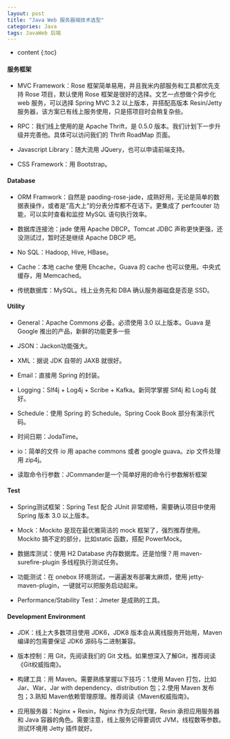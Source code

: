 ```yaml
---
layout: post
title: "Java Web 服务器端技术选型"
categories: Java
tags: JavaWeb 后端
---
```


* content
{:toc}


#### 服务框架

- MVC Framework：Rose 框架简单易用，并且我米内部服务和工具都优先支持 Rose 项目，默认使用 Rose 框架是很好的选择。文艺一点想做个异步化 web 服务，可以选择 Spring MVC 3.2 以上版本，并搭配高版本 Resin/Jetty 服务器，该方案已有线上服务使用，只是搭项目时会稍复杂些。

- RPC：我们线上使用的是 Apache Thrift，是 0.5.0 版本。我们计划下一步升级并完善他。具体可以访问我们的 Thrift RoadMap 页面。

- Javascript Library：随大流用 JQuery，也可以申请前端支持。

- CSS Framework：用 Bootstrap。

#### Database

- ORM Framwork：自然是 paoding-rose-jade，成熟好用，无论是简单的数据表操作，或者是“高大上”的分表分库都不在话下。更集成了 perfcouter 功能，可以实时查看和监控 MySQL 语句执行效率。

- 数据库连接池：jade 使用 Apache DBCP。Tomcat JDBC 声称更快更强，还没测试过，暂时还是继续 Apache DBCP 吧。

- No SQL：Hadoop, Hive, HBase。

- Cache：本地 cache 使用 Ehcache，Guava 的 cache 也可以使用。中央式缓存，用 Memcached。

- 传统数据库：MySQL。线上业务先和 DBA 确认服务器磁盘是否是 SSD。

#### Utility

- General：Apache Commons 必备。必须使用 3.0 以上版本。Guava 是 Google 推出的产品，新鲜的功能更多一些

- JSON：Jackon功能强大。

- XML：据说 JDK 自带的 JAXB 就很好。

- Email：直接用 Spring 的封装。

- Logging：Slf4j + Log4j + Scribe + Kafka。新同学掌握 Slf4j 和 Log4j 就好。

- Schedule：使用 Spring 的 Schedule。Spring Cook Book 部分有演示代码。

- 时间日期：JodaTime。

- io：简单的文件 io 用 apache commons 或者 google guava。zip 文件处理用 zip4j。

- 读取命令行参数：JCommander是一个简单好用的命令行参数解析框架

#### Test

- Spring测试框架：Spring Test 配合 JUnit 非常顺畅，需要确认项目中使用 Spring 版本 3.0 以上版本。

- Mock：Mockito 是现在最优雅简洁的 mock 框架了，强烈推荐使用。Mockito 搞不定的部分，比如static 函数，搭配 PowerMock。

- 数据库测试：使用 H2 Database 内存数据库。还是怕慢？用 maven-surefire-plugin 多线程执行测试任务。

- 功能测试：在 onebox 环境测试，一遍遍发布部署太麻烦，使用 jetty-maven-plugin，一键就可以把服务启动起来。

- Performance/Stability Test：Jmeter 是成熟的工具。

#### Development Environment

- JDK：线上大多数项目使用 JDK6，JDK8 版本会从离线服务开始用，Maven 编译的包需要保证 JDK6 源码与二进制兼容。

- 版本控制：用 Git，先阅读我们的 Git 文档。如果想深入了解Git，推荐阅读《Git权威指南》。

- 构建工具：用 Maven。需要熟练掌握以下技巧：1.使用 Maven 打包，比如 Jar、War、Jar with dependency、distribution 包；2.使用 Maven 发布包；3.熟知 Maven依赖管理原理。推荐阅读《Maven权威指南》。

- 应用服务器：Nginx + Resin，Nginx 作为反向代理，Resin 承担应用服务器和 Java 容器的角色。需要注意，线上服务记得要调优 JVM，线程数等参数。测试环境用 Jetty 插件就好。
